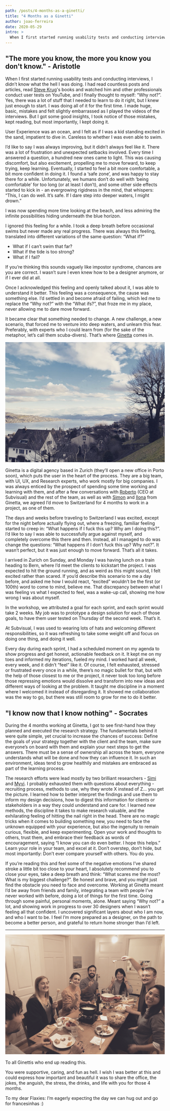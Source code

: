 ```yaml
---
path: /posts/4-months-as-a-ginetti/
title: "4 Months as a Ginetti"
author: joao-ferreira
date: 2020-05-29
intro: >
  When I first started running usability tests and conducting interviews, I didn’t know what the hell I was doing.
---
```


## "The more you know, the more you know you don't know." - Aristotle

When I first started running usability tests and conducting interviews, I didn’t know what the hell I was doing. I had read countless posts and articles, read [Steve Krug](http://sensible.com/)'s books and watched him and other professionals conduct user tests on YouTube, and I finally thought to myself: “Why not?”. Yes, there was a lot of stuff that I needed to learn to do it right, but I knew just enough to start. I was doing all of it for the first time. I made huge, basic, mistakes and felt slightly embarrassed as I played the videos of the interviews. But I got some good insights, I took notice of those mistakes, kept reading, but most importantly, I kept doing it. 

User Experience was an ocean, and I felt as if I was a kid standing excited in the sand, impatient to dive in. Careless to whether I was even able to swim. 

I’d like to say I was always improving, but it didn’t always feel like it. There was a lot of frustration and unexpected setbacks involved. Every time I answered a question, a hundred new ones came to light. This was causing discomfort, but also excitement, propelling me to move forward, to keep trying, keep learning. Eventually, I started to feel a bit more comfortable, a bit more confident in doing it. I found a ‘safe zone’, and was happy to stay there for a while. Unfortunately, we humans don’t do well with ‘being comfortable’ for too long (or at least I don’t), and some other side effects started to kick in - an evergrowing rigidness in the mind, that whispers: “This, I can do well. It’s safe. If I dare step into deeper waters, I might drown.”

I was now spending more time looking at the beach, and less admiring the infinite possibilities hiding underneath the blue horizon. 

I ignored this feeling for a while. I took a deep breath before occasional swims but never made any real progress. There was always this feeling, translated into different variations of the same question: “What if?” 

- What if I can’t swim that far?
- What if the tide is too strong?
- What if I fail?

If you’re thinking this sounds vaguely like impostor syndrome, chances are you are correct. I wasn’t sure I even knew how to be a designer anymore, or if I ever did at all. 

Once I acknowledged this feeling and openly talked about it, I was able to understand it better. This feeling was a consequence, the cause was something else. I’d settled in and become afraid of failing, which led me to replace the “Why not?” with the “What ifs?”, that froze me in my place, never allowing me to dare move forward. 

It became clear that something needed to change. A new challenge, a new scenario, that forced me to venture into deep waters, and unlearn this fear. Preferably, with experts who I could learn from (for the sake of the metaphor, let’s call them scuba-divers). That’s where [Ginetta](https://ginetta.com) comes in.

![](1.png)

Ginetta is a digital agency based in Zurich (they’ll open a new office in Porto soon), which puts the user in the heart of the process. They are a big team, with UI, UX, and Research experts, who work mostly for big companies. I was always enticed by the prospect of spending some time working and learning with them, and after a few conversations with [Roberto](https://twitter.com/rmdgb) (CEO at Subvisual) and the rest of the team, as well as with [Simon](https://twitter.com/simonraess) and [Ilona](https://twitter.com/ilonabaier) from Ginetta, we agreed I’d move to Switzerland for 4 months to work in a project, as one of them.

The days and weeks before traveling to Switzerland I was excited, except for the night before actually flying out, where a freezing, familiar feeling started to creep in: “What happens if I fuck this up? Why am I doing this?”. I’d like to say I was able to successfully argue against myself, and completely overcome this there and then. Instead, all I managed to do was change the questions: “What happens if I don’t fuck this up? Why not?”. It wasn’t perfect, but it was just enough to move forward. That’s all it takes.

I arrived in Zurich on Sunday, and Monday I was having lunch on a train heading to Bern, where I’d meet the clients to kickstart the project. I was expected to hit the ground running, and as weird as this might sound, I felt excited rather than scared. If you’d describe this scenario to me a day before, and asked me how I would react, “excited” wouldn’t be the first (or 100th) word to come to mind, believe me. That discrepancy between what I was feeling vs what I expected to feel, was a wake-up call, showing me how wrong I was about myself. 

In the workshop, we attributed a goal for each sprint, and each sprint would take 2 weeks. My job was to prototype a design solution for each of those goals, to have them user tested on Thursday of the second week. That’s it. 

At Subvisual, I was used to wearing lots of hats and welcoming different responsibilities, so it was refreshing to take some weight off and focus on doing one thing, and doing it well. 

Every day during each sprint, I had a scheduled moment on my agenda to show progress and get honest, actionable feedback on it. It kept me on my toes and informed my iterations, fueled my mind. I worked hard all week, every week, and it didn’t “feel” like it. Of course, I felt exhausted, stressed or frustrated every once in a while, there’s no magic bullet for that, but with the help of those closest to me or the project, it never took too long before those repressing emotions would dissolve and transform into new ideas and different ways of looking at the problem. It taught me discipline in a moment where I welcomed it instead of disregarding it. It showed me collaboration was the way to go, but there was still room to grow for me to do it better. 



## "I know now that I know nothing" - Socrates


During the 4 months working at Ginetta, I got to see first-hand how they planned and executed the research strategy. The fundamentals behind it were quite simple, yet crucial to increase the chances of success: Define the goals of your strategy together with the client and the team, make sure everyone’s on board with them and explain your next steps to get the answers. There must be a sense of ownership all across the team, everyone understands what will be done and how they can influence it. In such an environment, ideas tend to grow healthily and mistakes are embraced as part of the learning process. 

The research efforts were lead mostly by two brilliant researchers - [Simi](https://twitter.com/simonefelicitas) and [Myvi](https://www.linkedin.com/in/myvienne/). I probably exhausted them with questions about everything - recruiting process, methods to use, why they wrote X instead of Z… you get the picture. I learned how to better interpret the findings and use them to inform my design decisions, how to digest this information for clients or stakeholders in a way they could understand and care for. I learned new methods, the discipline it takes to make research valuable, and the exhilarating feeling of hitting the nail right in the head. There are no magic tricks when it comes to building something new, you need to face the unknown equipped with your experience, but also the ingenuity to remain curious, flexible, and keep experimenting. Open your work and thoughts to others, trust them, and embrace their feedback as words of encouragement, saying “I know you can do even better. I hope this helps.” Learn your role in your team, and excel at it. Don’t overstep, don’t hide, but most importantly: Don’t ever compare yourself with others. You do you. 


If you’re reading this and feel some of the negative emotions I’ve shared stroke a little bit too close to your heart, I absolutely recommend you to close your eyes, take a deep breath and think: “What scares me the most? What is my biggest challenge?”. Be honest and brave, and you might just find the obstacle you need to face and overcome. Working at Ginetta meant I’d be away from friends and family, integrating a team with people I’ve never worked with before, doing a lot of things for the first time. Going through some painful, personal moments, alone. Meant saying “Why not?” a lot, and showing work in progress to over 30 designers when I wasn’t feeling all that confident. I uncovered significant layers about who I am now, and who I want to be. I feel I’m more prepared as a designer, on the path to become a better person, and grateful to return home stronger than I’d left. 


----------

![](2.png)

To all Ginettis who end up reading this. 

You were supportive, caring, and fun as hell. I wish I was better at this and could express how important and beautiful it was to share the office, the jokes, the anguish, the stress, the drinks, and life with you for those 4 months. 

To my dear Flaxies:
I’m eagerly expecting the day we can hug out and go for francesinhas :)
